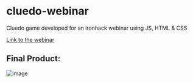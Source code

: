 # cluedo-webinar
Cluedo game developed for an ironhack webinar using JS, HTML & CSS

[Link to the webinar](https://www.crowdcast.io/e/cluedo-javascript?utm_source=profile&utm_medium=profile_web&utm_campaign=profile)

## Final Product:
![image](https://user-images.githubusercontent.com/70658678/128599631-e1f5f2a9-20a8-4bf5-a5bb-a085bb05531d.png)
